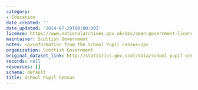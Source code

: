 ```yaml
---
category:
- Education
date_created: ''
date_updated: '2014-07-29T00:00:00Z'
license: https://www.nationalarchives.gov.uk/doc/open-government-licence/version/3/
maintainer: Scottish Government
notes: <p>Information from the School Pupil Census</p>
organization: Scottish Government
original_dataset_link: http://statistics.gov.scot/data/school-pupil-census
records: null
resources: []
schema: default
title: School Pupil Census
---
```

